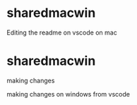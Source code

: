 # sharedmacwin

Editing the readme on vscode on mac


# sharedmacwin

making changes 

making changes on windows from vscode